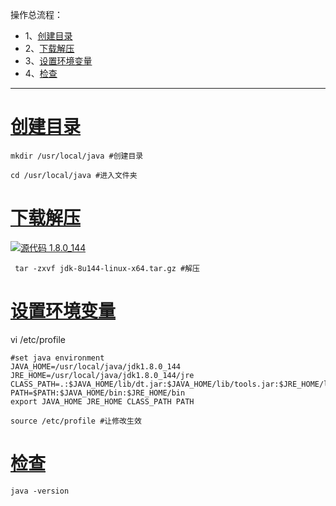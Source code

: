 操作总流程：
- 1、[创建目录](#Linux-01)
- 2、[下载解压](#Linux-02)
- 3、[设置环境变量](#Linux-03)
- 4、[检查](#Linux-04)

----------
# <a name="Linux-01" href="#" >创建目录</a>
```shell
mkdir /usr/local/java #创建目录

cd /usr/local/java #进入文件夹
```

# <a name="Linux-02" href="#" >下载解压</a>
[![](https://img.shields.io/badge/jdk-1.8.0_144-green.svg "源代码 1.8.0_144")](https://pan.baidu.com/s/1hY4AuGNuZjrCDdZx7ZmmKg)

```
 tar -zxvf jdk-8u144-linux-x64.tar.gz #解压
```

# <a name="Linux-03" href="#" >设置环境变量</a>
vi /etc/profile
```shell
#set java environment
JAVA_HOME=/usr/local/java/jdk1.8.0_144
JRE_HOME=/usr/local/java/jdk1.8.0_144/jre
CLASS_PATH=.:$JAVA_HOME/lib/dt.jar:$JAVA_HOME/lib/tools.jar:$JRE_HOME/lib
PATH=$PATH:$JAVA_HOME/bin:$JRE_HOME/bin
export JAVA_HOME JRE_HOME CLASS_PATH PATH
```

```shell
source /etc/profile #让修改生效
```

# <a name="Linux-04" href="#" >检查</a>
```shell
java -version
```
